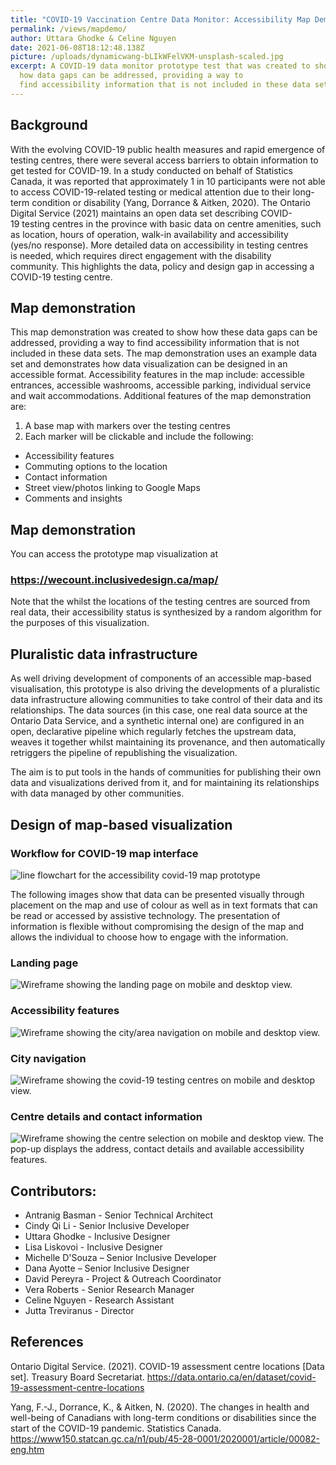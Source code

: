```yaml
---
title: "COVID-19 Vaccination Centre Data Monitor: Accessibility Map Demonstration"
permalink: /views/mapdemo/
author: Uttara Ghodke & Celine Nguyen
date: 2021-06-08T18:12:48.138Z
picture: /uploads/dynamicwang-bLIkWFelVKM-unsplash-scaled.jpg
excerpt: A COVID-19 data monitor prototype test that was created to show
  how data gaps can be addressed, providing a way to
  find accessibility information that is not included in these data sets.
---
```

## Background 

With the evolving COVID-19 public health measures and rapid emergence of testing centres, there were several access barriers to obtain information to get tested for COVID-19. In a study conducted on behalf of Statistics Canada, it was reported that approximately 1 in 10 participants were not able to access COVID-19-related testing or medical attention due to their long-term condition or disability (Yang, Dorrance & Aitken, 2020). The Ontario Digital Service (2021) maintains an open data set describing COVID-19 testing centres in the province​ with basic data on centre amenities, such as location, hours of operation, walk-in availability and accessibility (yes/no response). More detailed data on accessibility in testing centres is needed, which requires direct engagement with the disability community. This highlights the data, policy and design gap in accessing a COVID-19 testing centre.  

## Map demonstration 

This map demonstration was created to show how these data gaps can be addressed, providing a way to find accessibility information that is not included in these data sets. The map demonstration uses an example data set and demonstrates how data visualization can be designed in an accessible format. Accessibility features in the map include: accessible entrances, accessible washrooms, accessible parking, individual service and wait accommodations. Additional features of the map demonstration are:

1. A base map with markers over the testing centres 
2. Each marker will be clickable and include the following: 

* Accessibility features
* Commuting options to the location
* Contact information
* Street view/photos linking to Google Maps
* Comments and insights

## Map demonstration
You can access the prototype map visualization at 
### <https://wecount.inclusivedesign.ca/map/>

Note that the whilst the locations of the testing centres are sourced from real data, their accessibility status is synthesized by a random algorithm for the purposes of this visualization.

## Pluralistic data infrastructure

As well driving development of components of an accessible map-based visualisation, this prototype is also driving the developments of a pluralistic data infrastructure allowing communities to take control of their data and its relationships. The data sources (in this case, one real data source at the Ontario Data Service, and a synthetic internal one) are configured in an open, declarative pipeline which regularly fetches the upstream data, weaves it together whilst maintaining its provenance, and then automatically retriggers the pipeline of republishing the visualization.

The aim is to put tools in the hands of communities for publishing their own data and visualizations derived from it, and for maintaining its relationships with data managed by other communities.

## Design of map-based visualization

### Workflow for COVID-19 map interface

![line flowchart for the accessibility covid-19 map prototype](/uploads/data-monitor-prototyping-flow-chart-01.jpg "Workflow for COVID-19 Map interface")

The following images show that data can be presented visually through placement on the map and use of colour as well as in text formats that can be read or accessed by assistive technology. The presentation of information is flexible without compromising the design of the map and allows the individual to choose how to engage with the information.

### Landing page

![Wireframe showing the landing page on mobile and desktop view. ](/uploads/covid-19-data-monitor-01.jpg "Landing Page ")

### Accessibility features

![Wireframe showing the city/area navigation on mobile and desktop view. ](/uploads/covid-19-data-monitor-02.jpg "Accessibility Features")

### City navigation

![Wireframe showing the covid-19 testing centres on mobile and desktop view. ](/uploads/covid-19-data-monitor-03.jpg "City Navigation")

### Centre details and contact information

![Wireframe showing the centre selection on mobile and desktop view. The pop-up displays the address, contact details and available accessibility features.](/uploads/covid-19-data-monitor-04.jpg "Centre Details and Contact Information")

## Contributors: 

* Antranig Basman - Senior Technical Architect​ 
* Cindy Qi Li - Senior Inclusive Developer​  
* Uttara Ghodke - Inclusive Designer​ 
* Lisa Liskovoi - Inclusive Designer​ 
* Michelle D'Souza – Senior Inclusive Developer 
* Dana Ayotte – Senior Inclusive Designer 
* David Pereyra - Project & Outreach Coordinator​ 
* Vera Roberts - Senior Research Manager​ 
* Celine Nguyen - Research Assistant 
* Jutta Treviranus - Director​ 

## References

Ontario Digital Service. (2021). COVID-19 assessment centre locations \[Data set]. Treasury Board Secretariat. <https://data.ontario.ca/en/dataset/covid-19-assessment-centre-locations>

Yang, F.-J., Dorrance, K., & Aitken, N. (2020). The changes in health and well-being of Canadians with long-term conditions or disabilities since the start of the COVID-19 pandemic. Statistics Canada. <https://www150.statcan.gc.ca/n1/pub/45-28-0001/2020001/article/00082-eng.htm>